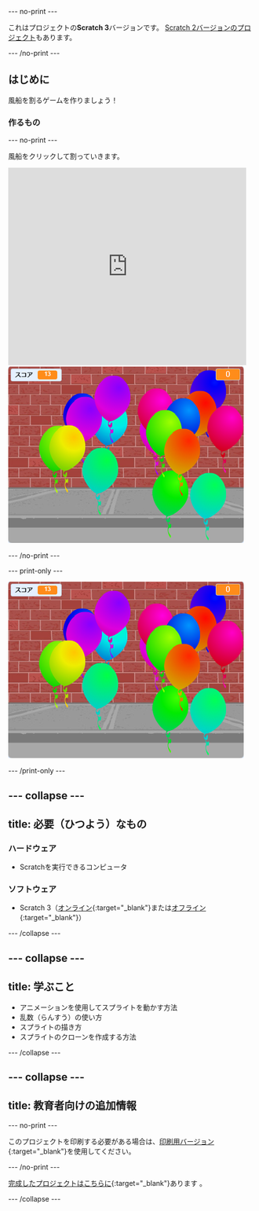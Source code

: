 --- no-print ---

これはプロジェクトの**Scratch 3**バージョンです。 [Scratch 2バージョンのプロジェクト](https://projects.raspberrypi.org/ja-JP/projects/balloons-scratch2)もあります。

--- /no-print ---

## はじめに

風船を割るゲームを作りましょう！


### 作るもの

--- no-print ---

風船をクリックして割っていきます。

<div class="scratch-preview">
  <iframe allowtransparency="true" width="485" height="402" src="https://scratch.mit.edu/projects/embed/410565577/?autostart=false" frameborder="0" scrolling="no"></iframe>
  <img src="images/balloons-final.png">
</div>

--- /no-print ---

--- print-only ---

![完成したプロジェクト](images/balloons-final.png)

--- /print-only ---

--- collapse ---
---
title: 必要（ひつよう）なもの
---

### ハードウェア

+ Scratchを実行できるコンピュータ

### ソフトウェア

+ Scratch 3（[オンライン](https://rpf.io/scratchon){:target="_blank"}または[オフライン](https://rpf.io/scratchoff){:target="_blank"}）

--- /collapse ---

--- collapse ---
---
title: 学ぶこと
---

- アニメーションを使用してスプライトを動かす方法
- 乱数（らんすう）の使い方
- スプライトの描き方
- スプライトのクローンを作成する方法

--- /collapse ---

--- collapse ---
---
title: 教育者向けの追加情報
---

--- no-print ---

このプロジェクトを印刷する必要がある場合は、[印刷用バージョン](https://projects.raspberrypi.org/ja-JP/projects/balloons/print){:target="_blank"}を使用してください。

--- /no-print ---

[完成したプロジェクトはこちらに](https://rpf.io/p/ja-JP/balloons-get){:target="_blank"}あります 。

--- /collapse ---
